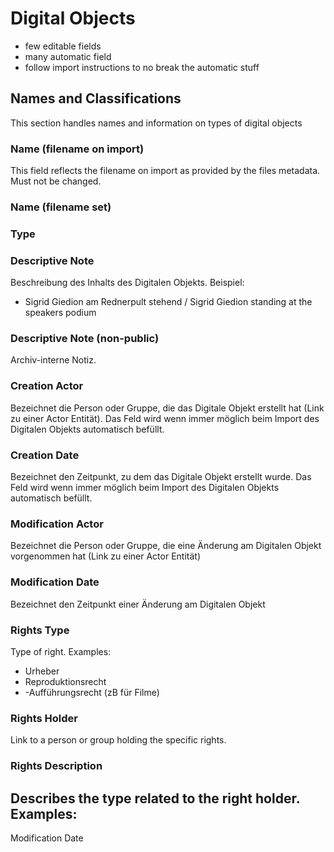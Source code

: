 # Digital Objects
- few editable fields
- many automatic field
- follow import instructions to no break the automatic stuff

## Names and Classifications
This section handles names and information on types of digital objects 

### Name (filename on import)
This field reflects the filename on import as provided by the files metadata. Must not be changed. 

### Name (filename set)

### Type


### Descriptive Note
Beschreibung des Inhalts des Digitalen Objekts. 
Beispiel: 
- Sigrid Giedion am Rednerpult stehend / Sigrid Giedion standing at the speakers podium

### Descriptive Note (non-public)
Archiv-interne Notiz. 

### Creation Actor
Bezeichnet die Person oder Gruppe, die das Digitale Objekt erstellt hat (Link zu einer Actor Entität). Das Feld wird wenn immer möglich beim Import des Digitalen Objekts automatisch befüllt. 
### Creation Date
Bezeichnet den Zeitpunkt, zu dem das Digitale Objekt erstellt wurde. Das Feld wird wenn immer möglich beim Import des Digitalen Objekts automatisch befüllt. 

### Modification Actor
Bezeichnet die Person oder Gruppe, die eine Änderung am Digitalen Objekt vorgenommen hat (Link zu einer Actor Entität)

### Modification Date
Bezeichnet den Zeitpunkt einer Änderung am Digitalen Objekt
 
### Rights Type
Type of right. 
Examples: 
- Urheber
- Reproduktionsrecht
- -Aufführungsrecht (zB für Filme)

### Rights Holder
Link to a person or group holding the specific rights. 

### Rights Description
Describes the type related to the right holder.
Examples: 
-  




Modification Date
